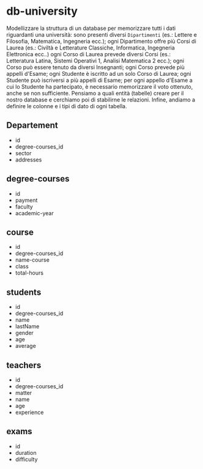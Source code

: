# db-university

Modellizzare la struttura di un database per memorizzare tutti i dati riguardanti una università:
sono presenti diversi ``Dipartimenti`` (es.: Lettere e Filosofia, Matematica, Ingegneria ecc.);
ogni Dipartimento offre più Corsi di Laurea (es.: Civiltà e Letterature Classiche, Informatica, Ingegneria Elettronica ecc..)
ogni Corso di Laurea prevede diversi Corsi (es.: Letteratura Latina, Sistemi Operativi 1, Analisi Matematica 2 ecc.);
ogni Corso può essere tenuto da diversi Insegnanti;
ogni Corso prevede più appelli d'Esame;
ogni Studente è iscritto ad un solo Corso di Laurea;
ogni Studente può iscriversi a più appelli di Esame;
per ogni appello d'Esame a cui lo Studente ha partecipato, è necessario memorizzare il voto ottenuto, anche se non sufficiente. Pensiamo a quali entità (tabelle) creare per il nostro database e cerchiamo poi di stabilirne le relazioni. Infine, andiamo a definire le colonne e i tipi di dato di ogni tabella.



## Departement  
- id
- degree-courses_id
- sector 
- addresses 

## degree-courses
- id
- payment
- faculty
- academic-year

## course
- id 
- degree-courses_id
- name-course
- class
- total-hours

## students
- id 
- degree-courses_id 
- name 
- lastName 
- gender
- age 
- average 

## teachers  
- id 
- degree-courses_id
- matter 
- name
- age 
- experience 

## exams
- id
- duration
- difficulty  
